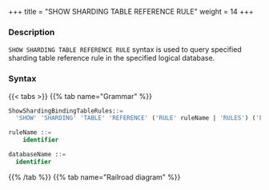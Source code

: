 +++
title = "SHOW SHARDING TABLE REFERENCE RULE"
weight = 14
+++

### Description

`SHOW SHARDING TABLE REFERENCE RULE` syntax is used to query specified sharding table reference rule in the specified logical database.

### Syntax

{{< tabs >}}
{{% tab name="Grammar" %}}
```sql
ShowShardingBindingTableRules::=
  'SHOW' 'SHARDING' 'TABLE' 'REFERENCE' ('RULE' ruleName | 'RULES') ('FROM' databaseName)?

ruleName ::=
    identifier

databaseName ::=
  identifier
```
{{% /tab %}}
{{% tab name="Railroad diagram" %}}
<iframe frameborder="0" name="diagram" id="diagram" width="100%" height="100%"></iframe>
{{% /tab %}}
{{< /tabs >}}

### Supplement

- When `databaseName` is not specified, the default is the currently used `DATABASE`. If `DATABASE` is not used, No database selected will be prompted.

### Return value description

| Columns                 | Descriptions                       |
| ------------------------|------------------------------------|
| name                    | Sharding table reference rule name |
| sharding_table_reference| sharding table reference           |

### Example

- Query sharding table reference rules for the specified logical database

```sql
SHOW SHARDING TABLE REFERENCE RULES FROM sharding_db;
```

```sql
mysql> SHOW SHARDING TABLE REFERENCE RULES FROM sharding_db;
+-------+--------------------------+
| name  | sharding_table_reference |
+-------+--------------------------+
| ref_0 | t_a,t_b                  |
| ref_1 | t_c,t_d                  |
+-------+--------------------------+
2 rows in set (0.00 sec)
```

- Query sharding table reference rules for the current logical database

```sql
SHOW SHARDING TABLE REFERENCE RULES;
```

```sql
mysql> SHOW SHARDING TABLE REFERENCE RULES;
+-------+--------------------------+
| name  | sharding_table_reference |
+-------+--------------------------+
| ref_0 | t_a,t_b                  |
| ref_1 | t_c,t_d                  |
+-------+--------------------------+
2 rows in set (0.00 sec)
```

- Query specified sharding table reference rule for the specified logical database

```sql
SHOW SHARDING TABLE REFERENCE RULE ref_0 FROM sharding_db;
```

```sql
mysql> SHOW SHARDING TABLE REFERENCE RULE FROM sharding_db;
+-------+--------------------------+
| name  | sharding_table_reference |
+-------+--------------------------+
| ref_0 | t_a,t_b                  |
+-------+--------------------------+
2 rows in set (0.00 sec)
```

- Query specified sharding table reference rule for the current logical database

```sql
SHOW SHARDING TABLE REFERENCE RULE ref_0;
```

```sql
mysql> SHOW SHARDING TABLE REFERENCE RULE ref_0;
+-------+--------------------------+
| name  | sharding_table_reference |
+-------+--------------------------+
| ref_0 | t_a,t_b                  |
+-------+--------------------------+
2 rows in set (0.00 sec)
```

### Reserved word

`SHOW`, `SHARDING`, `TABLE`, `REFERENCE`, `RULE`, `RULES`, `FROM`

### Related links

- [Reserved word](/en/user-manual/shardingsphere-proxy/distsql/syntax/reserved-word/)

